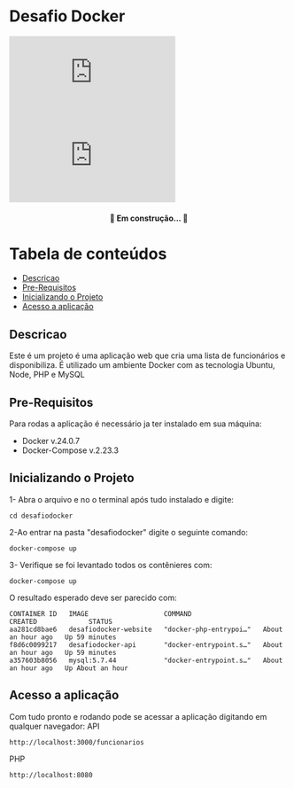 # Desafio Docker
[![GitHub commits](https://badgen.net/github/commits/Naereen/Strapdown.js)](https://github.com/LeoFacB/Desafio)
[![GitHub latest commit](https://badgen.net/github/last-commit/Naereen/Strapdown.js)](https://github.com/LeoFacB/Desafio)

<h4 align="center"> 
	🚧   Em construção...  🚧
</h4>

Tabela de conteúdos
=================
<!--ts-->
   * [Descricao](#Descricao)
   * [Pre-Requisitos](#Pre-Requisitos)
   * [Inicializando o Projeto](#InicializandooProjeto)
   * [Acesso a aplicação](#Acessoaaplicação)
<!--te-->

## Descricao

Este é um projeto é uma aplicação web que cria uma lista de funcionários e disponibiliza. É utilizado um ambiente Docker com as tecnologia Ubuntu, Node, PHP e MySQL 

## Pre-Requisitos

Para rodas a aplicação é necessário ja ter instalado em sua máquina:

- Docker v.24.0.7
- Docker-Compose v.2.23.3

## Inicializando o Projeto

1- Abra o arquivo e no o terminal após tudo instalado e digite:
```
cd desafiodocker
```
2-Ao entrar na pasta "desafiodocker" digite o seguinte comando:
```
docker-compose up
```
3- Verifique se foi levantado todos os contênieres com:
```
docker-compose up
```
O resultado esperado deve ser parecido com:
```
CONTAINER ID   IMAGE                   COMMAND                  CREATED             STATUS            
aa281cd8bae6   desafiodocker-website   "docker-php-entrypoi…"   About an hour ago   Up 59 minutes     
f8d6c0099217   desafiodocker-api       "docker-entrypoint.s…"   About an hour ago   Up 59 minutes     
a357603b8056   mysql:5.7.44            "docker-entrypoint.s…"   About an hour ago   Up About an hour   
```

## Acesso a aplicação

Com tudo pronto e rodando pode se acessar a aplicação digitando em qualquer navegador: 
API
```
http://localhost:3000/funcionarios
```
PHP
```
http://localhost:8080
```
